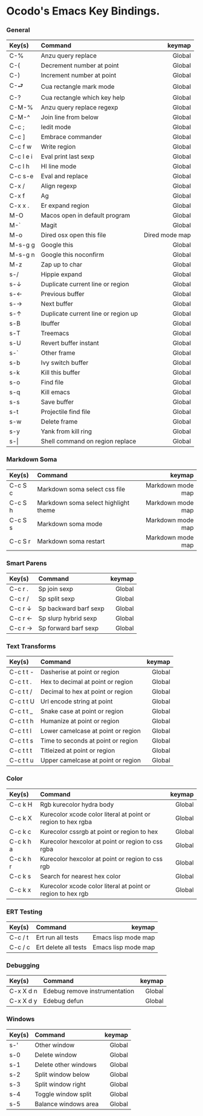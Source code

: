 # Ocodo's Emacs Key Bindings.

### General

| Key(s)  | Command | keymap  |
|:--------|:--------|--------:|
| C-% | Anzu query replace | Global |
| C-( | Decrement number at point | Global |
| C-) | Increment number at point | Global |
| C-⮐ | Cua rectangle mark mode | Global |
| C-? | Cua rectangle which key help | Global |
| C-M-% | Anzu query replace regexp | Global |
| C-M-^ | Join line from below | Global |
| C-c ; | Iedit mode | Global |
| C-c ] | Embrace commander | Global |
| C-c f w | Write region | Global |
| C-c l e i | Eval print last sexp | Global |
| C-c l h | Hl line mode | Global |
| C-c s-e | Eval and replace | Global |
| C-x / | Align regexp | Global |
| C-x f | Ag | Global |
| C-x x . | Er expand region | Global |
| M-O | Macos open in default program | Global |
| M-` | Magit | Global |
| M-o | Dired osx open this file | Dired mode map |
| M-s-g g | Google this | Global |
| M-s-g n | Google this noconfirm | Global |
| M-z | Zap up to char | Global |
| s-/ | Hippie expand | Global |
| s-↓ | Duplicate current line or region | Global |
| s-← | Previous buffer | Global |
| s-→ | Next buffer | Global |
| s-↑ | Duplicate current line or region up | Global |
| s-B | Ibuffer | Global |
| s-T | Treemacs | Global |
| s-U | Revert buffer instant | Global |
| s-` | Other frame | Global |
| s-b | Ivy switch buffer | Global |
| s-k | Kill this buffer | Global |
| s-o | Find file | Global |
| s-q | Kill emacs | Global |
| s-s | Save buffer | Global |
| s-t | Projectile find file | Global |
| s-w | Delete frame | Global |
| s-y | Yank from kill ring | Global |
| s-\| | Shell command on region replace | Global |

### Markdown Soma

| Key(s)  | Command | keymap  |
|:--------|:--------|--------:|
| C-c S c | Markdown soma select css file | Markdown mode map |
| C-c S h | Markdown soma select highlight theme | Markdown mode map |
| C-c S s | Markdown soma mode | Markdown mode map |
| C-c S r | Markdown soma restart | Markdown mode map |

### Smart Parens

| Key(s)  | Command | keymap  |
|:--------|:--------|--------:|
| C-c r . | Sp join sexp | Global |
| C-c r / | Sp split sexp | Global |
| C-c r ↓ | Sp backward barf sexp | Global |
| C-c r ← | Sp slurp hybrid sexp | Global |
| C-c r → | Sp forward barf sexp | Global |

### Text Transforms

| Key(s)  | Command | keymap  |
|:--------|:--------|--------:|
| C-c t t - | Dasherise at point or region | Global |
| C-c t t . | Hex to decimal at point or region | Global |
| C-c t t / | Decimal to hex at point or region | Global |
| C-c t t U | Url encode string at point | Global |
| C-c t t _ | Snake case at point or region | Global |
| C-c t t h | Humanize at point or region | Global |
| C-c t t l | Lower camelcase at point or region | Global |
| C-c t t s | Time to seconds at point or region | Global |
| C-c t t t | Titleized at point or region | Global |
| C-c t t u | Upper camelcase at point or region | Global |

### Color

| Key(s)  | Command | keymap  |
|:--------|:--------|--------:|
| C-c k H | Rgb kurecolor hydra body | Global |
| C-c k X | Kurecolor xcode color literal at point or region to hex rgba | Global |
| C-c k c | Kurecolor cssrgb at point or region to hex | Global |
| C-c k h a | Kurecolor hexcolor at point or region to css rgba | Global |
| C-c k h r | Kurecolor hexcolor at point or region to css rgb | Global |
| C-c k s | Search for nearest hex color | Global |
| C-c k x | Kurecolor xcode color literal at point or region to hex rgb | Global |

### ERT Testing

| Key(s)  | Command | keymap  |
|:--------|:--------|--------:|
| C-c / t | Ert run all tests | Emacs lisp mode map |
| C-c / c | Ert delete all tests | Emacs lisp mode map |

### Debugging

| Key(s)  | Command | keymap  |
|:--------|:--------|--------:|
| C-x X d n | Edebug remove instrumentation | Global |
| C-x X d y | Edebug defun | Global |

### Windows

| Key(s)  | Command | keymap  |
|:--------|:--------|--------:|
| s-' | Other window | Global |
| s-0 | Delete window | Global |
| s-1 | Delete other windows | Global |
| s-2 | Split window below | Global |
| s-3 | Split window right | Global |
| s-4 | Toggle window split | Global |
| s-5 | Balance windows area | Global |